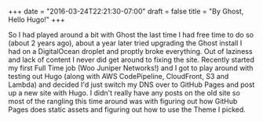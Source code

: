 +++
date = "2016-03-24T22:21:30-07:00"
draft = false
title = "By Ghost, Hello Hugo!"
+++

So I had played around a bit with Ghost the last time I had free time to do so (about 2 years ago), about a year later tried upgrading the Ghost install I had on a DigitalOcean droplet and proptly broke everything. Out of laziness and lack of content I never did get around to fixing the site. Recently started my first Full Time job (Woo Juniper Networks!) and I got to play around with testing out Hugo (along with AWS CodePipeline, CloudFront, S3 and Lambda) and decided I'd just switch my DNS over to GitHub Pages and post up a new site with Hugo. I didn't really have any posts on the old site so most of the rangling this time around was with figuring out how GitHub Pages does static assets and figuring out how to use the Theme I picked. 